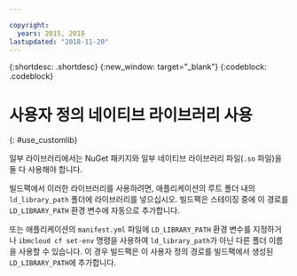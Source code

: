 ```yaml
---

copyright:
  years: 2015, 2018
lastupdated: "2018-11-20"
---
```


{:shortdesc: .shortdesc}
{:new_window: target="_blank"}
{:codeblock: .codeblock}


# 사용자 정의 네이티브 라이브러리 사용
{: #use_customlib}

일부 라이브러리에서는 NuGet 패키지와 일부 네이티브 라이브러리 파일(`.so` 파일)을 둘 다 사용해야 합니다.    

빌드팩에서 이러한 라이브러리를 사용하려면, 애플리케이션의 루트 폴더 내의 `ld_library_path` 폴더에 라이브러리를 넣으십시오. 빌드팩은 스테이징 중에 이 경로를 `LD_LIBRARY_PATH` 환경 변수에 자동으로 추가합니다.    

또는 애플리케이션의 `manifest.yml` 파일에 `LD_LIBRARY_PATH` 환경 변수를 지정하거나 `ibmcloud cf set-env` 명령을 사용하여 `ld_library_path`가 아닌 다른 폴더 이름을 사용할 수 있습니다. 이 경우 빌드팩은 이 사용자 정의 경로를 빌드팩에서 생성된 `LD_LIBRARY_PATH`에 추가합니다.
